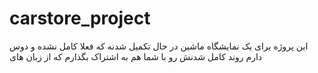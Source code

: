 # carstore_project
این پروژه برای یک نمایشگاه ماشین در حال تکمیل شدنه که فعلا کامل نشده و دوس دارم روند کامل شدنش رو با شما هم به اشتراک بگذارم که از زبان های 
